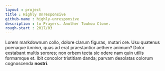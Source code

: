 ```yaml
---
layout : project
title : Highly Unresponsive
github-name : highly-unresponsive
description : to Prayers. Another Touhou Clone.
rough-start : 2017/03
---
```


Lorem markdownum collo, dolore clarum figuras, mutari ore. Usu quatenus poenaque
*lumina*, quas ad erat praestantior aethere animum? Dolor exstabant multis
sorores; non orbem tecta sic odere nam quin utilis formamque et. Ibit concolor
tristitiam danda; parvam desolatas colorum cognoscenda **nostri**.
